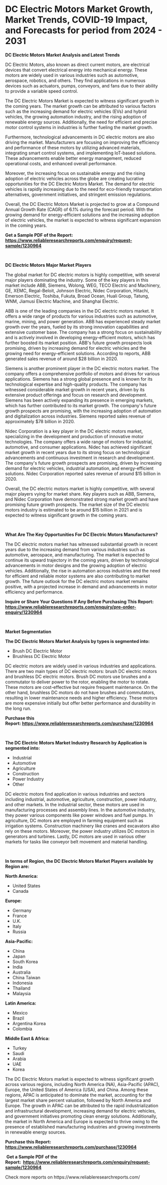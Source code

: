 <p><h1>DC Electric Motors Market Growth, Market Trends, COVID-19 Impact, and Forecasts for period from 2024 - 2031</h1></p><p><strong>DC Electric Motors Market Analysis and Latest Trends</strong></p>
<p><p>DC Electric Motors, also known as direct current motors, are electrical devices that convert electrical energy into mechanical energy. These motors are widely used in various industries such as automotive, aerospace, robotics, and others. They find applications in numerous devices such as actuators, pumps, conveyors, and fans due to their ability to provide a variable speed control.</p><p>The DC Electric Motors Market is expected to witness significant growth in the coming years. The market growth can be attributed to various factors such as the increasing demand for electric vehicles (EVs) and hybrid vehicles, the growing automation industry, and the rising adoption of renewable energy sources. Additionally, the need for efficient and precise motor control systems in industries is further fueling the market growth.</p><p>Furthermore, technological advancements in DC electric motors are also driving the market. Manufacturers are focusing on improving the efficiency and performance of these motors by utilizing advanced materials, integrating smart control systems, and implementing IoT-based solutions. These advancements enable better energy management, reduced operational costs, and enhanced overall performance.</p><p>Moreover, the increasing focus on sustainable energy and the rising adoption of electric vehicles across the globe are creating lucrative opportunities for the DC Electric Motors Market. The demand for electric vehicles is rapidly increasing due to the need for eco-friendly transportation alternatives, government initiatives, and stringent emission regulations.</p><p>Overall, the DC Electric Motors Market is projected to grow at a Compound Annual Growth Rate (CAGR) of 6.1% during the forecast period. With the growing demand for energy-efficient solutions and the increasing adoption of electric vehicles, the market is expected to witness significant expansion in the coming years.</p></p>
<p><strong>Get a Sample PDF of the Report:&nbsp; <a href="https://www.reliableresearchreports.com/enquiry/request-sample/1230964">https://www.reliableresearchreports.com/enquiry/request-sample/1230964</a></strong></p>
<p>&nbsp;</p>
<p><strong>DC Electric Motors Major Market Players</strong></p>
<p><p>The global market for DC electric motors is highly competitive, with several major players dominating the industry. Some of the key players in this market include ABB, Siemens, Wolong, WEG, TECO Electric and Machinery, GE, XEMC, Regal-Beloit, Johnson Electric, Nidec Corporation, Hitachi, Emerson Electric, Toshiba, Fukuta, Broad Ocean, Huali Group, Tatung, WNM, Jiamusi Electric Machine, and Shanghai Electric.</p><p>ABB is one of the leading companies in the DC electric motors market. It offers a wide range of products for various industries such as automotive, marine, mining, and power generation. ABB has experienced steady market growth over the years, fueled by its strong innovation capabilities and extensive customer base. The company has a strong focus on sustainability and is actively involved in developing energy-efficient motors, which has further boosted its market position. ABB's future growth prospects look promising, driven by increasing demand for electric vehicles and the growing need for energy-efficient solutions. According to reports, ABB generated sales revenue of around $28 billion in 2020.</p><p>Siemens is another prominent player in the DC electric motors market. The company offers a comprehensive portfolio of motors and drives for various applications. Siemens has a strong global presence and is known for its technological expertise and high-quality products. The company has witnessed considerable market growth in recent years, driven by its extensive product offerings and focus on research and development. Siemens has been actively expanding its presence in emerging markets, which has further contributed to its market growth. The company's future growth prospects are promising, with the increasing adoption of automation and digitalization across industries. Siemens reported sales revenue of approximately $78 billion in 2020.</p><p>Nidec Corporation is a key player in the DC electric motors market, specializing in the development and production of innovative motor technologies. The company offers a wide range of motors for industrial, automotive, and consumer applications. Nidec has achieved significant market growth in recent years due to its strong focus on technological advancements and continuous investment in research and development. The company's future growth prospects are promising, driven by increasing demand for electric vehicles, industrial automation, and energy-efficient solutions. Nidec Corporation reported sales revenue of around $15 billion in 2020.</p><p>Overall, the DC electric motors market is highly competitive, with several major players vying for market share. Key players such as ABB, Siemens, and Nidec Corporation have demonstrated strong market growth and have promising future growth prospects. The market size of the DC electric motors industry is estimated to be around $15 billion in 2021 and is expected to witness significant growth in the coming years.</p></p>
<p>&nbsp;</p>
<p><strong>What Are The Key Opportunities For DC Electric Motors Manufacturers?</strong></p>
<p><p>The DC electric motors market has witnessed substantial growth in recent years due to the increasing demand from various industries such as automotive, aerospace, and manufacturing. The market is expected to continue its upward trajectory in the coming years, driven by technological advancements in motor designs and the growing adoption of electric vehicles. Additionally, the rise in automation across industries and the need for efficient and reliable motor systems are also contributing to market growth. The future outlook for the DC electric motors market remains positive, with a projected increase in demand and advancements in motor efficiency and performance.</p></p>
<p><strong>Inquire or Share Your Questions If Any Before Purchasing This Report: <a href="https://www.reliableresearchreports.com/enquiry/pre-order-enquiry/1230964">https://www.reliableresearchreports.com/enquiry/pre-order-enquiry/1230964</a></strong></p>
<p>&nbsp;</p>
<p><strong>Market Segmentation</strong></p>
<p><strong>The DC Electric Motors Market Analysis by types is segmented into:</strong></p>
<p><ul><li>Brush DC Electric Motor</li><li>Brushless DC Electric Motor</li></ul></p>
<p><p>DC electric motors are widely used in various industries and applications. There are two main types of DC electric motors: brush DC electric motors and brushless DC electric motors. Brush DC motors use brushes and a commutator to deliver power to the rotor, enabling the motor to rotate. These motors are cost-effective but require frequent maintenance. On the other hand, brushless DC motors do not have brushes and commutators, resulting in lower maintenance needs and higher efficiency. These motors are more expensive initially but offer better performance and durability in the long run.</p></p>
<p><strong>Purchase this Report:&nbsp;<a href="https://www.reliableresearchreports.com/purchase/1230964">https://www.reliableresearchreports.com/purchase/1230964</a></strong></p>
<p>&nbsp;</p>
<p><strong>The DC Electric Motors Market Industry Research by Application is segmented into:</strong></p>
<p><ul><li>Industrial</li><li>Automotive</li><li>Agriculture</li><li>Construction</li><li>Power Industry</li><li>Other</li></ul></p>
<p><p>DC electric motors find application in various industries and sectors including industrial, automotive, agriculture, construction, power industry, and other markets. In the industrial sector, these motors are used in manufacturing processes and assembly lines. In the automotive industry, they power various components like power windows and fuel pumps. In agriculture, DC motors are employed in farming equipment such as irrigation systems. Construction machinery like cranes and excavators also rely on these motors. Moreover, the power industry utilizes DC motors in generators and turbines. Lastly, DC motors are used in various other markets for tasks like conveyor belt movement and material handling.</p></p>
<p>&nbsp;</p>
<p><strong>In terms of Region, the DC Electric Motors Market Players available by Region are:</strong></p>
<p>
    <p> <strong> North America: </strong>
        <ul>
            <li>United States</li>
            <li>Canada</li>
        </ul>
        </p> 
    <p> <strong> Europe: </strong>
        <ul>
            <li>Germany</li>
            <li>France</li>
            <li>U.K.</li>
            <li>Italy</li>
            <li>Russia</li>
        </ul>
        </p> 
    <p> <strong> Asia-Pacific: </strong>
        <ul>
            <li>China</li>
            <li>Japan</li>
            <li>South Korea</li>
            <li>India</li>
            <li>Australia</li>
            <li>China Taiwan</li>
            <li>Indonesia</li>
            <li>Thailand</li>
            <li>Malaysia</li>
        </ul>
        </p> 
    <p> <strong> Latin America: </strong>
        <ul>
            <li>Mexico</li>
            <li>Brazil</li>
            <li>Argentina Korea</li>
            <li>Colombia</li>
        </ul>
        </p> 
    <p> <strong> Middle East & Africa: </strong>
        <ul>
            <li>Turkey</li>
            <li>Saudi</li>
            <li>Arabia</li>
            <li>UAE</li>
            <li>Korea</li>
        </ul>
    </p>
    </p>
<p><p>The DC Electric Motors market is expected to witness significant growth across various regions, including North America (NA), Asia-Pacific (APAC), Europe, the United States of America (USA), and China. Among these regions, APAC is anticipated to dominate the market, accounting for the largest market share percent valuation, followed by North America and Europe. The growth in APAC can be attributed to the rapid industrialization and infrastructural development, increasing demand for electric vehicles, and government initiatives promoting clean energy solutions. Additionally, the market in North America and Europe is expected to thrive owing to the presence of established manufacturing industries and growing investments in renewable energy sources.</p></p>
<p><strong>Purchase this Report: <a href="https://www.reliableresearchreports.com/purchase/1230964">https://www.reliableresearchreports.com/purchase/1230964</a></strong></p>
<p>&nbsp;<strong>Get a Sample PDF of the Report:&nbsp;&nbsp;<a href="https://www.reliableresearchreports.com/enquiry/request-sample/1230964">https://www.reliableresearchreports.com/enquiry/request-sample/1230964</a></strong></p>
<p><strong></strong></p>
<p>Check more reports on https://www.reliableresearchreports.com/</p>